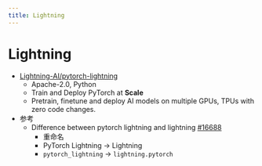```yaml
---
title: Lightning
---
```


# Lightning

- [Lightning-AI/pytorch-lightning](https://github.com/Lightning-AI/pytorch-lightning)
  - Apache-2.0, Python
  - Train and Deploy PyTorch at **Scale**
  - Pretrain, finetune and deploy AI models on multiple GPUs, TPUs with zero code changes.
- 参考
  - Difference between pytorch lightning and lightning [#16688](https://github.com/Lightning-AI/pytorch-lightning/discussions/16688)
    - 重命名
    - PyTorch Lightning -> Lightning
    - `pytorch_lightning` -> `lightning.pytorch`
